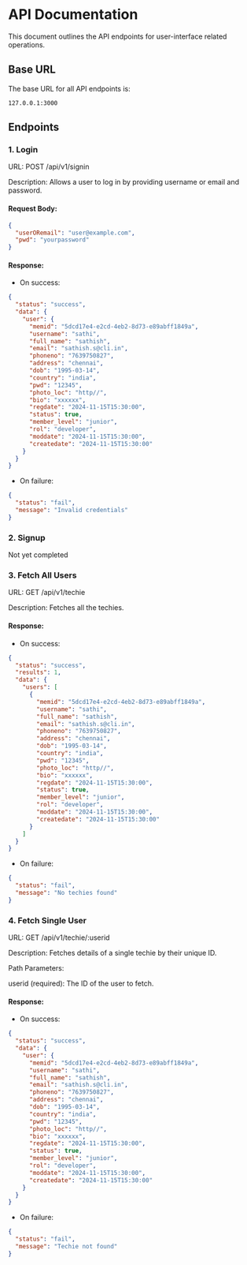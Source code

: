 # API Documentation

This document outlines the API endpoints for user-interface related operations.

## Base URL

The base URL for all API endpoints is:

```arduino
127.0.0.1:3000
```

## Endpoints

### 1. Login

URL:
POST /api/v1/signin

Description:
Allows a user to log in by providing username or email and password.

#### Request Body:

```json
{
  "userORemail": "user@example.com",
  "pwd": "yourpassword"
}
```

#### Response:

- On success:

```json
{
  "status": "success",
  "data": {
    "user": {
      "memid": "5dcd17e4-e2cd-4eb2-8d73-e89abff1849a",
      "username": "sathi",
      "full_name": "sathish",
      "email": "sathish.s@cli.in",
      "phoneno": "7639750827",
      "address": "chennai",
      "dob": "1995-03-14",
      "country": "india",
      "pwd": "12345",
      "photo_loc": "http//",
      "bio": "xxxxxx",
      "regdate": "2024-11-15T15:30:00",
      "status": true,
      "member_level": "junior",
      "rol": "developer",
      "moddate": "2024-11-15T15:30:00",
      "createdate": "2024-11-15T15:30:00"
    }
  }
}
```

- On failure:

```json
{
  "status": "fail",
  "message": "Invalid credentials"
}
```

### 2. Signup

Not yet completed

### 3. Fetch All Users

URL:
GET /api/v1/techie

Description:
Fetches all the techies.

#### Response:

- On success:

```json
{
  "status": "success",
  "results": 1,
  "data": {
    "users": [
      {
        "memid": "5dcd17e4-e2cd-4eb2-8d73-e89abff1849a",
        "username": "sathi",
        "full_name": "sathish",
        "email": "sathish.s@cli.in",
        "phoneno": "7639750827",
        "address": "chennai",
        "dob": "1995-03-14",
        "country": "india",
        "pwd": "12345",
        "photo_loc": "http//",
        "bio": "xxxxxx",
        "regdate": "2024-11-15T15:30:00",
        "status": true,
        "member_level": "junior",
        "rol": "developer",
        "moddate": "2024-11-15T15:30:00",
        "createdate": "2024-11-15T15:30:00"
      }
    ]
  }
}
```

- On failure:

```json
{
  "status": "fail",
  "message": "No techies found"
}
```

### 4. Fetch Single User

URL:
GET /api/v1/techie/:userid

Description:
Fetches details of a single techie by their unique ID.

Path Parameters:

userid (required): The ID of the user to fetch.

#### Response:

- On success:

```json
{
  "status": "success",
  "data": {
    "user": {
      "memid": "5dcd17e4-e2cd-4eb2-8d73-e89abff1849a",
      "username": "sathi",
      "full_name": "sathish",
      "email": "sathish.s@cli.in",
      "phoneno": "7639750827",
      "address": "chennai",
      "dob": "1995-03-14",
      "country": "india",
      "pwd": "12345",
      "photo_loc": "http//",
      "bio": "xxxxxx",
      "regdate": "2024-11-15T15:30:00",
      "status": true,
      "member_level": "junior",
      "rol": "developer",
      "moddate": "2024-11-15T15:30:00",
      "createdate": "2024-11-15T15:30:00"
    }
  }
}
```

- On failure:

```json
{
  "status": "fail",
  "message": "Techie not found"
}
```
